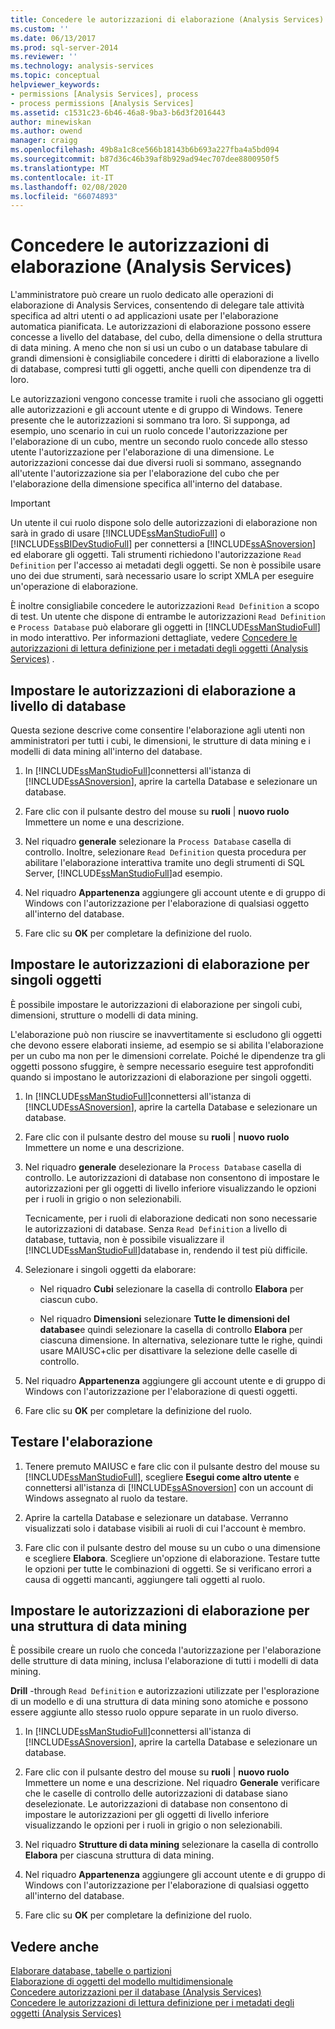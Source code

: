 ```yaml
---
title: Concedere le autorizzazioni di elaborazione (Analysis Services) | Microsoft Docs
ms.custom: ''
ms.date: 06/13/2017
ms.prod: sql-server-2014
ms.reviewer: ''
ms.technology: analysis-services
ms.topic: conceptual
helpviewer_keywords:
- permissions [Analysis Services], process
- process permissions [Analysis Services]
ms.assetid: c1531c23-6b46-46a8-9ba3-b6d3f2016443
author: minewiskan
ms.author: owend
manager: craigg
ms.openlocfilehash: 49b8a1c8ce566b18143b6b693a227fba4a5bd094
ms.sourcegitcommit: b87d36c46b39af8b929ad94ec707dee8800950f5
ms.translationtype: MT
ms.contentlocale: it-IT
ms.lasthandoff: 02/08/2020
ms.locfileid: "66074893"
---
```

# <a name="grant-process-permissions-analysis-services"></a>Concedere le autorizzazioni di elaborazione (Analysis Services)
  L'amministratore può creare un ruolo dedicato alle operazioni di elaborazione di Analysis Services, consentendo di delegare tale attività specifica ad altri utenti o ad applicazioni usate per l'elaborazione automatica pianificata. Le autorizzazioni di elaborazione possono essere concesse a livello del database, del cubo, della dimensione o della struttura di data mining. A meno che non si usi un cubo o un database tabulare di grandi dimensioni è consigliabile concedere i diritti di elaborazione a livello di database, compresi tutti gli oggetti, anche quelli con dipendenze tra di loro.  
  
 Le autorizzazioni vengono concesse tramite i ruoli che associano gli oggetti alle autorizzazioni e gli account utente e di gruppo di Windows. Tenere presente che le autorizzazioni si sommano tra loro. Si supponga, ad esempio, uno scenario in cui un ruolo concede l'autorizzazione per l'elaborazione di un cubo, mentre un secondo ruolo concede allo stesso utente l'autorizzazione per l'elaborazione di una dimensione. Le autorizzazioni concesse dai due diversi ruoli si sommano, assegnando all'utente l'autorizzazione sia per l'elaborazione del cubo che per l'elaborazione della dimensione specifica all'interno del database.  
  
> [!IMPORTANT]  
>  Un utente il cui ruolo dispone solo delle autorizzazioni di elaborazione non sarà in grado di usare [!INCLUDE[ssManStudioFull](../../includes/ssmanstudiofull-md.md)] o [!INCLUDE[ssBIDevStudioFull](../../includes/ssbidevstudiofull-md.md)] per connettersi a [!INCLUDE[ssASnoversion](../../includes/ssasnoversion-md.md)] ed elaborare gli oggetti. Tali strumenti richiedono l'autorizzazione `Read Definition` per l'accesso ai metadati degli oggetti. Se non è possibile usare uno dei due strumenti, sarà necessario usare lo script XMLA per eseguire un'operazione di elaborazione.  
>   
>  È inoltre consigliabile concedere le autorizzazioni `Read Definition` a scopo di test. Un utente che dispone di entrambe le autorizzazioni `Read Definition` e `Process Database` può elaborare gli oggetti in [!INCLUDE[ssManStudioFull](../../includes/ssmanstudiofull-md.md)] in modo interattivo. Per informazioni dettagliate, vedere [Concedere le autorizzazioni di lettura definizione per i metadati degli oggetti &#40;Analysis Services&#41;](grant-read-definition-permissions-on-object-metadata-analysis-services.md) .  
  
## <a name="set-processing-permissions-at-the-database-level"></a>Impostare le autorizzazioni di elaborazione a livello di database  
 Questa sezione descrive come consentire l'elaborazione agli utenti non amministratori per tutti i cubi, le dimensioni, le strutture di data mining e i modelli di data mining all'interno del database.  
  
1.  In [!INCLUDE[ssManStudioFull](../../includes/ssmanstudiofull-md.md)]connettersi all'istanza di [!INCLUDE[ssASnoversion](../../includes/ssasnoversion-md.md)], aprire la cartella Database e selezionare un database.  
  
2.  Fare clic con il pulsante destro del mouse su **ruoli** | **nuovo ruolo** Immettere un nome e una descrizione.  
  
3.  Nel riquadro **generale** selezionare la `Process Database` casella di controllo. Inoltre, selezionare `Read Definition` questa procedura per abilitare l'elaborazione interattiva tramite uno degli strumenti di SQL Server, [!INCLUDE[ssManStudioFull](../../includes/ssmanstudiofull-md.md)]ad esempio.  
  
4.  Nel riquadro **Appartenenza** aggiungere gli account utente e di gruppo di Windows con l'autorizzazione per l'elaborazione di qualsiasi oggetto all'interno del database.  
  
5.  Fare clic su **OK** per completare la definizione del ruolo.  
  
## <a name="set-processing-permissions-on-individual-objects"></a>Impostare le autorizzazioni di elaborazione per singoli oggetti  
 È possibile impostare le autorizzazioni di elaborazione per singoli cubi, dimensioni, strutture o modelli di data mining.  
  
 L'elaborazione può non riuscire se inavvertitamente si escludono gli oggetti che devono essere elaborati insieme, ad esempio se si abilita l'elaborazione per un cubo ma non per le dimensioni correlate. Poiché le dipendenze tra gli oggetti possono sfuggire, è sempre necessario eseguire test approfonditi quando si impostano le autorizzazioni di elaborazione per singoli oggetti.  
  
1.  In [!INCLUDE[ssManStudioFull](../../includes/ssmanstudiofull-md.md)]connettersi all'istanza di [!INCLUDE[ssASnoversion](../../includes/ssasnoversion-md.md)], aprire la cartella Database e selezionare un database.  
  
2.  Fare clic con il pulsante destro del mouse su **ruoli** | **nuovo ruolo** Immettere un nome e una descrizione.  
  
3.  Nel riquadro **generale** deselezionare la `Process Database` casella di controllo. Le autorizzazioni di database non consentono di impostare le autorizzazioni per gli oggetti di livello inferiore visualizzando le opzioni per i ruoli in grigio o non selezionabili.  
  
     Tecnicamente, per i ruoli di elaborazione dedicati non sono necessarie le autorizzazioni di database. Senza `Read Definition` a livello di database, tuttavia, non è possibile visualizzare il [!INCLUDE[ssManStudioFull](../../includes/ssmanstudiofull-md.md)]database in, rendendo il test più difficile.  
  
4.  Selezionare i singoli oggetti da elaborare:  
  
    -   Nel riquadro **Cubi** selezionare la casella di controllo **Elabora** per ciascun cubo.  
  
    -   Nel riquadro **Dimensioni** selezionare **Tutte le dimensioni del database**e quindi selezionare la casella di controllo **Elabora** per ciascuna dimensione. In alternativa, selezionare tutte le righe, quindi usare MAIUSC+clic per disattivare la selezione delle caselle di controllo.  
  
5.  Nel riquadro **Appartenenza** aggiungere gli account utente e di gruppo di Windows con l'autorizzazione per l'elaborazione di questi oggetti.  
  
6.  Fare clic su **OK** per completare la definizione del ruolo.  
  
## <a name="test-processing"></a>Testare l'elaborazione  
  
1.  Tenere premuto MAIUSC e fare clic con il pulsante destro del mouse su [!INCLUDE[ssManStudioFull](../../includes/ssmanstudiofull-md.md)], scegliere **Esegui come altro utente** e connettersi all'istanza di [!INCLUDE[ssASnoversion](../../includes/ssasnoversion-md.md)] con un account di Windows assegnato al ruolo da testare.  
  
2.  Aprire la cartella Database e selezionare un database. Verranno visualizzati solo i database visibili ai ruoli di cui l'account è membro.  
  
3.  Fare clic con il pulsante destro del mouse su un cubo o una dimensione e scegliere **Elabora**. Scegliere un'opzione di elaborazione. Testare tutte le opzioni per tutte le combinazioni di oggetti. Se si verificano errori a causa di oggetti mancanti, aggiungere tali oggetti al ruolo.  
  
## <a name="set-processing-permissions-on-a-data-mining-structure"></a>Impostare le autorizzazioni di elaborazione per una struttura di data mining  
 È possibile creare un ruolo che conceda l'autorizzazione per l'elaborazione delle strutture di data mining, inclusa l'elaborazione di tutti i modelli di data mining.  
  
 **Drill** -through `Read Definition` e autorizzazioni utilizzate per l'esplorazione di un modello e di una struttura di data mining sono atomiche e possono essere aggiunte allo stesso ruolo oppure separate in un ruolo diverso.  
  
1.  In [!INCLUDE[ssManStudioFull](../../includes/ssmanstudiofull-md.md)]connettersi all'istanza di [!INCLUDE[ssASnoversion](../../includes/ssasnoversion-md.md)], aprire la cartella Database e selezionare un database.  
  
2.  Fare clic con il pulsante destro del mouse su **ruoli** | **nuovo ruolo** Immettere un nome e una descrizione. Nel riquadro **Generale** verificare che le caselle di controllo delle autorizzazioni di database siano deselezionate. Le autorizzazioni di database non consentono di impostare le autorizzazioni per gli oggetti di livello inferiore visualizzando le opzioni per i ruoli in grigio o non selezionabili.  
  
3.  Nel riquadro **Strutture di data mining** selezionare la casella di controllo **Elabora** per ciascuna struttura di data mining.  
  
4.  Nel riquadro **Appartenenza** aggiungere gli account utente e di gruppo di Windows con l'autorizzazione per l'elaborazione di qualsiasi oggetto all'interno del database.  
  
5.  Fare clic su **OK** per completare la definizione del ruolo.  
  
## <a name="see-also"></a>Vedere anche  
 [Elaborare database, tabelle o partizioni](../tabular-models/process-database-table-or-partition-analysis-services.md)   
 [Elaborazione di oggetti del modello multidimensionale](processing-a-multidimensional-model-analysis-services.md)   
 [Concedere autorizzazioni per il database &#40;Analysis Services&#41;](grant-database-permissions-analysis-services.md)   
 [Concedere le autorizzazioni di lettura definizione per i metadati degli oggetti &#40;Analysis Services&#41;](grant-read-definition-permissions-on-object-metadata-analysis-services.md)  
  
  
